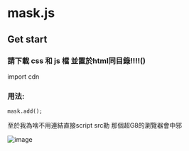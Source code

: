 # mask.js

## Get start

### 請下載 css 和 js 檔 並置於html同目錄!!!!()
import cdn 
<code><script type="text/javascript" src="[js file]"></script></code>

### 用法:

<code>mask.add(<css selector>);</code>

  至於我為啥不用連結直接script src勒
  那個超G8的瀏覽器會中邪
  
  ![image](https://user-images.githubusercontent.com/71436697/137613864-eaebe94e-f52d-47ab-8c55-5ec7b59fe902.png)

